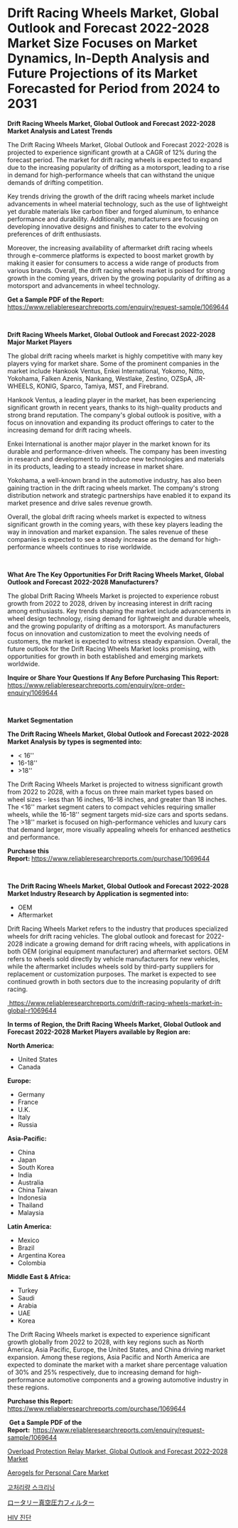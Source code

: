 <p><h1>Drift Racing Wheels Market, Global Outlook and Forecast 2022-2028 Market Size Focuses on Market Dynamics, In-Depth Analysis and Future Projections of its Market Forecasted for Period from 2024 to 2031</h1></p><p><strong>Drift Racing Wheels Market, Global Outlook and Forecast 2022-2028 Market Analysis and Latest Trends</strong></p>
<p><p>The Drift Racing Wheels Market, Global Outlook and Forecast 2022-2028 is projected to experience significant growth at a CAGR of 12% during the forecast period. The market for drift racing wheels is expected to expand due to the increasing popularity of drifting as a motorsport, leading to a rise in demand for high-performance wheels that can withstand the unique demands of drifting competition.</p><p>Key trends driving the growth of the drift racing wheels market include advancements in wheel material technology, such as the use of lightweight yet durable materials like carbon fiber and forged aluminum, to enhance performance and durability. Additionally, manufacturers are focusing on developing innovative designs and finishes to cater to the evolving preferences of drift enthusiasts.</p><p>Moreover, the increasing availability of aftermarket drift racing wheels through e-commerce platforms is expected to boost market growth by making it easier for consumers to access a wide range of products from various brands. Overall, the drift racing wheels market is poised for strong growth in the coming years, driven by the growing popularity of drifting as a motorsport and advancements in wheel technology.</p></p>
<p><strong>Get a Sample PDF of the Report:&nbsp;</strong> <a href="https://www.reliableresearchreports.com/enquiry/request-sample/1069644">https://www.reliableresearchreports.com/enquiry/request-sample/1069644</a></p>
<p>&nbsp;</p>
<p><strong>Drift Racing Wheels Market, Global Outlook and Forecast 2022-2028 Major Market Players</strong></p>
<p><p>The global drift racing wheels market is highly competitive with many key players vying for market share. Some of the prominent companies in the market include Hankook Ventus, Enkei International, Yokomo, Nitto, Yokohama, Falken Azenis, Nankang, Westlake, Zestino, OZSpA, JR-WHEELS, KONIG, Sparco, Tamiya, MST, and Firebrand.</p><p>Hankook Ventus, a leading player in the market, has been experiencing significant growth in recent years, thanks to its high-quality products and strong brand reputation. The company's global outlook is positive, with a focus on innovation and expanding its product offerings to cater to the increasing demand for drift racing wheels.</p><p>Enkei International is another major player in the market known for its durable and performance-driven wheels. The company has been investing in research and development to introduce new technologies and materials in its products, leading to a steady increase in market share.</p><p>Yokohama, a well-known brand in the automotive industry, has also been gaining traction in the drift racing wheels market. The company's strong distribution network and strategic partnerships have enabled it to expand its market presence and drive sales revenue growth.</p><p>Overall, the global drift racing wheels market is expected to witness significant growth in the coming years, with these key players leading the way in innovation and market expansion. The sales revenue of these companies is expected to see a steady increase as the demand for high-performance wheels continues to rise worldwide.</p></p>
<p>&nbsp;</p>
<p><strong>What Are The Key Opportunities For Drift Racing Wheels Market, Global Outlook and Forecast 2022-2028 Manufacturers?</strong></p>
<p><p>The global Drift Racing Wheels Market is projected to experience robust growth from 2022 to 2028, driven by increasing interest in drift racing among enthusiasts. Key trends shaping the market include advancements in wheel design technology, rising demand for lightweight and durable wheels, and the growing popularity of drifting as a motorsport. As manufacturers focus on innovation and customization to meet the evolving needs of customers, the market is expected to witness steady expansion. Overall, the future outlook for the Drift Racing Wheels Market looks promising, with opportunities for growth in both established and emerging markets worldwide.</p></p>
<p><strong>Inquire or Share Your Questions If Any Before Purchasing This Report:</strong> <a href="https://www.reliableresearchreports.com/enquiry/pre-order-enquiry/1069644">https://www.reliableresearchreports.com/enquiry/pre-order-enquiry/1069644</a></p>
<p>&nbsp;</p>
<p><strong>Market Segmentation</strong></p>
<p><strong>The Drift Racing Wheels Market, Global Outlook and Forecast 2022-2028 Market Analysis by types is segmented into:</strong></p>
<p><ul><li>< 16''</li><li>16-18''</li><li>>18''</li></ul></p>
<p><p>The Drift Racing Wheels Market is projected to witness significant growth from 2022 to 2028, with a focus on three main market types based on wheel sizes - less than 16 inches, 16-18 inches, and greater than 18 inches. The <16'' market segment caters to compact vehicles requiring smaller wheels, while the 16-18'' segment targets mid-size cars and sports sedans. The >18'' market is focused on high-performance vehicles and luxury cars that demand larger, more visually appealing wheels for enhanced aesthetics and performance.</p></p>
<p><strong>Purchase this Report:&nbsp;</strong><a href="https://www.reliableresearchreports.com/purchase/1069644">https://www.reliableresearchreports.com/purchase/1069644</a></p>
<p>&nbsp;</p>
<p><strong>The Drift Racing Wheels Market, Global Outlook and Forecast 2022-2028 Market Industry Research by Application is segmented into:</strong></p>
<p><ul><li>OEM</li><li>Aftermarket</li></ul></p>
<p><p>Drift Racing Wheels Market refers to the industry that produces specialized wheels for drift racing vehicles. The global outlook and forecast for 2022-2028 indicate a growing demand for drift racing wheels, with applications in both OEM (original equipment manufacturer) and aftermarket sectors. OEM refers to wheels sold directly by vehicle manufacturers for new vehicles, while the aftermarket includes wheels sold by third-party suppliers for replacement or customization purposes. The market is expected to see continued growth in both sectors due to the increasing popularity of drift racing.</p></p>
<p><a href="https://www.reliableresearchreports.com/drift-racing-wheels-market-in-global-r1069644">&nbsp;https://www.reliableresearchreports.com/drift-racing-wheels-market-in-global-r1069644</a></p>
<p><strong>In terms of Region, the Drift Racing Wheels Market, Global Outlook and Forecast 2022-2028 Market Players available by Region are:</strong></p>
<p>
    <p> <strong> North America: </strong>
        <ul>
            <li>United States</li>
            <li>Canada</li>
        </ul>
        </p> 
    <p> <strong> Europe: </strong>
        <ul>
            <li>Germany</li>
            <li>France</li>
            <li>U.K.</li>
            <li>Italy</li>
            <li>Russia</li>
        </ul>
        </p> 
    <p> <strong> Asia-Pacific: </strong>
        <ul>
            <li>China</li>
            <li>Japan</li>
            <li>South Korea</li>
            <li>India</li>
            <li>Australia</li>
            <li>China Taiwan</li>
            <li>Indonesia</li>
            <li>Thailand</li>
            <li>Malaysia</li>
        </ul>
        </p> 
    <p> <strong> Latin America: </strong>
        <ul>
            <li>Mexico</li>
            <li>Brazil</li>
            <li>Argentina Korea</li>
            <li>Colombia</li>
        </ul>
        </p> 
    <p> <strong> Middle East & Africa: </strong>
        <ul>
            <li>Turkey</li>
            <li>Saudi</li>
            <li>Arabia</li>
            <li>UAE</li>
            <li>Korea</li>
        </ul>
    </p>
    </p>
<p><p>The Drift Racing Wheels market is expected to experience significant growth globally from 2022 to 2028, with key regions such as North America, Asia Pacific, Europe, the United States, and China driving market expansion. Among these regions, Asia Pacific and North America are expected to dominate the market with a market share percentage valuation of 30% and 25% respectively, due to increasing demand for high-performance automotive components and a growing automotive industry in these regions.</p></p>
<p><strong>Purchase this Report: </strong><a href="https://www.reliableresearchreports.com/purchase/1069644">https://www.reliableresearchreports.com/purchase/1069644</a></p>
<p>&nbsp;<strong>Get a Sample PDF of the Report:&nbsp;&nbsp;</strong><a href="https://www.reliableresearchreports.com/enquiry/request-sample/1069644">https://www.reliableresearchreports.com/enquiry/request-sample/1069644</a></p>
<p><strong></strong></p>
<p><p><a href="https://github.com/joannagoyvaerts/Market-Research-Report-List-2/blob/main/overload-protection-relay-market-global-outlook-and-forecast-2022-2028-market.md">Overload Protection Relay Market, Global Outlook and Forecast 2022-2028 Market</a></p><p><a href="https://issuu.com/reportprime-2/docs/aerogels-for-personal-care-market-size-2030.pptx">Aerogels for Personal Care Market</a></p><p><a href="https://github.com/GabrielBlanda5656/Market-Research-Report-List-1/blob/main/618290079593.md">고처리량 스크리닝</a></p><p><a href="https://github.com/EstelWisozk1/Market-Research-Report-List-1/blob/main/724969285978.md">ロータリー真空圧力フィルター</a></p><p><a href="https://github.com/rick7624/Market-Research-Report-List-1/blob/main/606252979594.md">HIV 진단</a></p></p>
